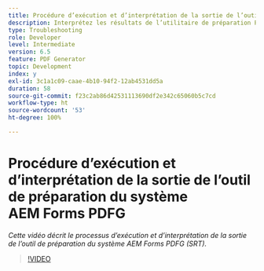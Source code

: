 ```yaml
---
title: Procédure d’exécution et d’interprétation de la sortie de l’outil de préparation du système AEM Forms PDFG
description: Interprétez les résultats de l’utilitaire de préparation PDF Generator.
type: Troubleshooting
role: Developer
level: Intermediate
version: 6.5
feature: PDF Generator
topic: Development
index: y
exl-id: 3c1a1c09-caae-4b10-94f2-12ab4531dd5a
duration: 58
source-git-commit: f23c2ab86d42531113690df2e342c65060b5c7cd
workflow-type: ht
source-wordcount: '53'
ht-degree: 100%

---
```


# Procédure d’exécution et d’interprétation de la sortie de l’outil de préparation du système AEM Forms PDFG

*Cette vidéo décrit le processus d’exécution et d’interprétation de la sortie de l’outil de préparation du système AEM Forms PDFG (SRT).*

>[!VIDEO](https://video.tv.adobe.com/v/335543?quality=12&learn=on)
